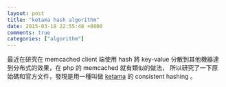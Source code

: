 ```yaml
---
layout: post
title: "ketama hash algorithm"
date: 2015-03-18 22:55:48 +0800
comments: true
categories: ["algorithm"]
---
```



<!-- more -->

最近在研究在 memcached client 端使用 hash 將 key-value 分散到其他機器達到分布式的效果，在 php 的 memcached 就有類似的做法，
所以研究了一下原始碼和官方文件，發現是用一種叫做 [ketama] 的 consistent hashing 。



[ketama]:https://github.com/RJ/ketama